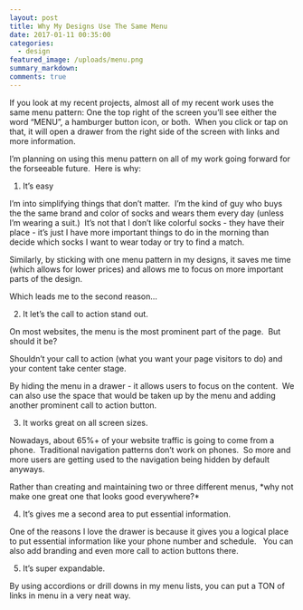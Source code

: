 ```yaml
---
layout: post
title: Why My Designs Use The Same Menu
date: 2017-01-11 00:35:00
categories:
  - design
featured_image: /uploads/menu.png
summary_markdown:
comments: true
---
```



If you look at my recent projects, almost all of my recent work uses the same menu pattern: One the top right of the screen you’ll see either the word “MENU”, a hamburger button icon, or both. &nbsp;When you click or tap on that, it will open a drawer from the right side of the screen with links and more information.

I’m planning on using this menu pattern on all of my work going forward for the forseeable future. &nbsp;Here is why:

1. It’s easy

I’m into simplifying things that don’t matter. &nbsp;I’m the kind of guy who buys the the same brand and color of socks and wears them every day (unless I’m wearing a suit.) &nbsp;It’s not that I don’t like colorful socks - they have their place - it’s just I have more important things to do in the morning than decide which socks I want to wear today or try to find a match.

Similarly, by sticking with one menu pattern in my designs, it saves me time (which allows for lower prices) and allows me to focus on more important parts of the design.

Which leads me to the second reason…&nbsp;

2. It let’s the call to action stand out.

On most websites, the menu is the most prominent part of the page. &nbsp;But should it be?&nbsp;

Shouldn’t your call to action (what you want your page visitors to do) and your content take center stage.

By hiding the menu in a drawer - it allows users to focus on the content. &nbsp;We can also use the space that would be taken up by the menu and adding another prominent call to action button. &nbsp;

3. It works great on all screen sizes.

Nowadays, about 65%+ of your website traffic is going to come from a phone. &nbsp;Traditional navigation patterns don’t work on phones. &nbsp;So more and more users are getting used to the navigation being hidden by default anyways.

Rather than creating and maintaining two or three different menus, \*why not make one great one that looks good everywhere?\*

4. It’s gives me a second area to put essential information.

One of the reasons I love the drawer is because it gives you a logical place to put essential information like your phone number and schedule. &nbsp; You can also add branding and even more call to action buttons there. &nbsp;

5. It’s super expandable.

By using accordions or drill downs in my menu lists, you can put a TON of links in menu in a very neat way.